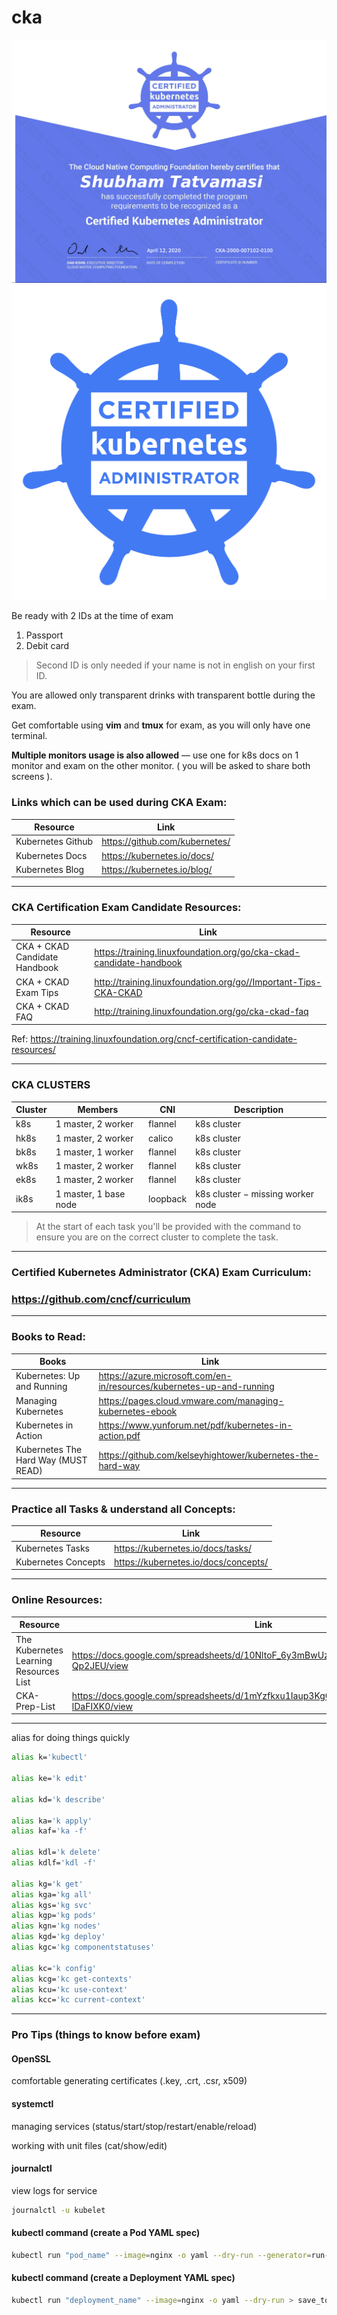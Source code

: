 # cka

![Certified Kubernetes Administrator (CKA)](./certificate.jpg "Certified Kubernetes Administrator (CKA)")
![Certified Kubernetes Administrator (CKA) Badge](./logo_cka.png "Certified Kubernetes Administrator (CKA) Badge")

Be ready with 2 IDs at the time of exam

1. Passport
1. Debit card
> Second ID is only needed if your name is not in english on your first ID.

You are allowed only transparent drinks with transparent bottle during the exam.

Get comfortable using **vim** and **tmux** for exam, as you will only have one terminal.

**Multiple monitors usage is also allowed** — use one for k8s docs on 1 monitor and exam on the other monitor. ( you will be asked to share both screens ).


### Links which can be used during CKA Exam:

Resource | Link
--- | ---
Kubernetes Github | https://github.com/kubernetes/
Kubernetes Docs | https://kubernetes.io/docs/
Kubernetes Blog | https://kubernetes.io/blog/

---

### CKA Certification Exam Candidate Resources:

Resource | Link
--- | ---
CKA + CKAD Candidate Handbook | https://training.linuxfoundation.org/go/cka-ckad-candidate-handbook
CKA + CKAD Exam Tips | http://training.linuxfoundation.org/go//Important-Tips-CKA-CKAD
CKA + CKAD FAQ | http://training.linuxfoundation.org/go/cka-ckad-faq

Ref: https://training.linuxfoundation.org/cncf-certification-candidate-resources/

---

### CKA CLUSTERS

Cluster | Members | CNI | Description
--- | --- | --- | ---
k8s | 1 master, 2 worker | flannel | k8s cluster
hk8s | 1 master, 2 worker | calico | k8s cluster
bk8s | 1 master, 1 worker | flannel | k8s cluster
wk8s | 1 master, 2 worker | flannel | k8s cluster
ek8s | 1 master, 2 worker | flannel | k8s cluster
ik8s | 1 master, 1 base node | loopback | k8s cluster − missing worker node

> At the start of each task you'll be provided with the command to ensure you are on the correct cluster to complete the task.

---

### Certified Kubernetes Administrator (CKA) Exam Curriculum:

### https://github.com/cncf/curriculum

---

### Books to Read:

Books | Link
--- | ---
Kubernetes: Up and Running | https://azure.microsoft.com/en-in/resources/kubernetes-up-and-running
Managing Kubernetes | https://pages.cloud.vmware.com/managing-kubernetes-ebook
Kubernetes in Action | https://www.yunforum.net/pdf/kubernetes-in-action.pdf
Kubernetes The Hard Way (MUST READ) | https://github.com/kelseyhightower/kubernetes-the-hard-way

---

### Practice all Tasks & understand all Concepts:

Resource | Link
--- | ---
Kubernetes Tasks | https://kubernetes.io/docs/tasks/
Kubernetes Concepts | https://kubernetes.io/docs/concepts/

---

### Online Resources:

Resource | Link
--- | ---
The Kubernetes Learning Resources List | https://docs.google.com/spreadsheets/d/10NltoF_6y3mBwUzQ4bcQLQfCE1BWSgUDcJXy-Qp2JEU/view
CKA-Prep-List | https://docs.google.com/spreadsheets/d/1mYzfkxu1Iaup3KgO7zhbz7C4nFadSEvogo-lDaFIXK0/view

---

alias for doing things quickly
```bash
alias k='kubectl'

alias ke='k edit'

alias kd='k describe'

alias ka='k apply'
alias kaf='ka -f'

alias kdl='k delete'
alias kdlf='kdl -f'

alias kg='k get'
alias kga='kg all'
alias kgs='kg svc'
alias kgp='kg pods'
alias kgn='kg nodes'
alias kgd='kg deploy'
alias kgc='kg componentstatuses'

alias kc='k config'
alias kcg='kc get-contexts'
alias kcu='kc use-context'
alias kcc='kc current-context'
```
---

### Pro Tips (things to know before exam)

#### OpenSSL

comfortable generating certificates (.key, .crt, .csr, x509)

#### systemctl

managing services (status/start/stop/restart/enable/reload)

working with unit files (cat/show/edit)

#### journalctl

view logs for service
```bash
journalctl -u kubelet
```

#### kubectl command (create a Pod YAML spec)
```bash
kubectl run "pod_name" --image=nginx -o yaml --dry-run --generator=run-pod/v1 > save_to_pod_file.yml
```

#### kubectl command (create a Deployment YAML spec)
```bash
kubectl run "deployment_name" --image=nginx -o yaml --dry-run > save_to_deployment_file.yml
```

